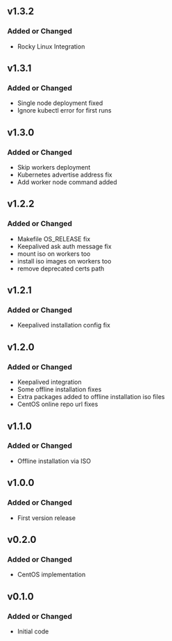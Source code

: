 ## v1.3.2

### Added or Changed
- Rocky Linux Integration

## v1.3.1

### Added or Changed
- Single node deployment fixed
- Ignore kubectl error for first runs

## v1.3.0

### Added or Changed
- Skip workers deployment
- Kubernetes advertise address fix
- Add worker node command added

## v1.2.2

### Added or Changed
- Makefile OS_RELEASE fix
- Keepalived ask auth message fix
- mount iso on workers too
- install iso images on workers too
- remove deprecated certs path

## v1.2.1

### Added or Changed
- Keepalived installation config fix

## v1.2.0

### Added or Changed
- Keepalived integration
- Some offline installation fixes
- Extra packages added to offline installation iso files
- CentOS online repo url fixes

## v1.1.0

### Added or Changed
- Offline installation via ISO

## v1.0.0

### Added or Changed
- First version release

## v0.2.0

### Added or Changed
- CentOS implementation

## v0.1.0

### Added or Changed
- Initial code
